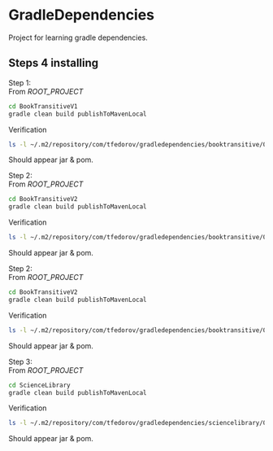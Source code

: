 # GradleDependencies

Project for learning gradle dependencies.

## Steps 4 installing

Step 1:</br>
From _ROOT_PROJECT_

```sh
cd BookTransitiveV1
gradle clean build publishToMavenLocal
```
Verification
```sh
ls -l ~/.m2/repository/com/tfedorov/gradledependencies/booktransitive/0.1
```
Should appear jar & pom.

Step 2:</br>
From _ROOT_PROJECT_
```sh
cd BookTransitiveV2
gradle clean build publishToMavenLocal
```
Verification
```sh
ls -l ~/.m2/repository/com/tfedorov/gradledependencies/booktransitive/0.2
```
Should appear jar & pom.

Step 2:</br>
From _ROOT_PROJECT_
```sh
cd BookTransitiveV2
gradle clean build publishToMavenLocal
```
Verification
```sh
ls -l ~/.m2/repository/com/tfedorov/gradledependencies/booktransitive/0.2
```
Should appear jar & pom.

Step 3:</br>
From _ROOT_PROJECT_

```sh
cd ScienceLibrary
gradle clean build publishToMavenLocal
```
Verification
```sh
ls -l ~/.m2/repository/com/tfedorov/gradledependencies/sciencelibrary/0.1
```
Should appear jar & pom.
